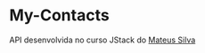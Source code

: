 # My-Contacts

API desenvolvida no curso JStack do <a href="https://www.instagram.com/imateus.silva/">Mateus Silva</a>
